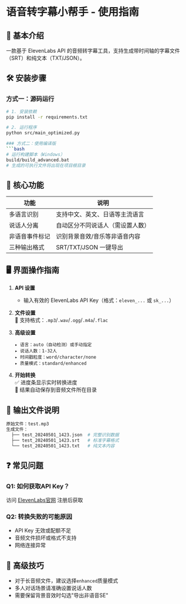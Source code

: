 # 语音转字幕小帮手 - 使用指南

## 📌 基本介绍
一款基于 ElevenLabs API 的音频转字幕工具，支持生成带时间轴的字幕文件（SRT）和纯文本（TXT/JSON）。

## 🛠️ 安装步骤

### 方式一：源码运行
```bash
# 1. 安装依赖
pip install -r requirements.txt

# 2. 运行程序
python src/main_optimized.py

### 方式二：使用编译版
```bash
# 运行构建脚本（Windows）
build/build_advanced.bat
# 生成的可执行文件将出现在项目根目录
```

## 🎯 核心功能
| 功能           | 说明                             |
| -------------- | -------------------------------- |
| 多语言识别     | 支持中文、英文、日语等主流语言   |
| 说话人分离     | 自动区分不同说话人（需设置人数） |
| 非语音事件标记 | 识别背景音效/音乐等非语音内容    |
| 三种输出格式   | SRT/TXT/JSON 一键导出            |

## 🖥️ 界面操作指南
1. **API 设置**  
   - 输入有效的 ElevenLabs API Key（格式：`eleven_...` 或 `sk_...`）

2. **文件设置**  
   📂 支持格式：`.mp3`/`.wav`/`.ogg`/`.m4a`/`.flac`

3. **高级设置**  
   ```
   ▸ 语言：auto（自动检测）或手动指定  
   ▸ 说话人数：1-32人  
   ▸ 时间戳粒度：word/character/none  
   ▸ 质量模式：standard/enhanced  
   ```

4. **开始转换**  
   ✅ 进度条显示实时转换进度  
   💾 结果自动保存到音频文件所在目录

## 📂 输出文件说明
```bash
原始文件：test.mp3
生成文件：
  ├── test_20240501_1423.json  # 完整识别数据
  ├── test_20240501_1423.srt   # 标准字幕格式
  └── test_20240501_1423.txt   # 纯文本内容
```

## ❓ 常见问题
### Q1: 如何获取API Key？
访问 [ElevenLabs官网](https://elevenlabs.io/) 注册后获取

### Q2: 转换失败的可能原因
- API Key 无效或配额不足
- 音频文件损坏或格式不支持
- 网络连接异常

## 🚀 高级技巧
- 对于长音频文件，建议选择`enhanced`质量模式
- 多人对话场景请准确设置说话人数
- 需要保留背景音效时勾选"导出非语音SE"
